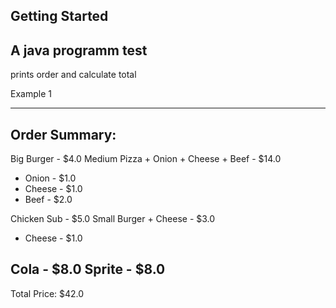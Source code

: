 ## Getting Started

## A java programm test

prints order and calculate total

Example 1

----------------------
Order Summary:
----------------------
Big Burger - $4.0
Medium Pizza + Onion + Cheese + Beef - $14.0
 + Onion - $1.0
 + Cheese - $1.0
 + Beef - $2.0

Chicken Sub - $5.0
Small Burger + Cheese - $3.0
 + Cheese - $1.0

Cola - $8.0
Sprite - $8.0
----------------------
Total Price: $42.0